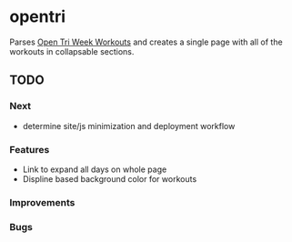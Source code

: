 # opentri
Parses [Open Tri Week Workouts](http://opentri-training.com/free/ultra/index.htm) and creates a single page with all of the workouts in collapsable sections.  

## TODO
### Next
* determine site/js minimization and deployment workflow

### Features
* Link to expand all days on whole page
* Displine based background color for workouts

### Improvements

### Bugs
